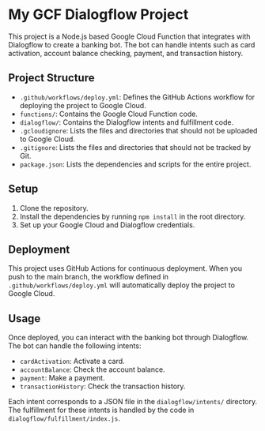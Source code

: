 # My GCF Dialogflow Project

This project is a Node.js based Google Cloud Function that integrates with Dialogflow to create a banking bot. The bot can handle intents such as card activation, account balance checking, payment, and transaction history.

## Project Structure

- `.github/workflows/deploy.yml`: Defines the GitHub Actions workflow for deploying the project to Google Cloud.
- `functions/`: Contains the Google Cloud Function code.
- `dialogflow/`: Contains the Dialogflow intents and fulfillment code.
- `.gcloudignore`: Lists the files and directories that should not be uploaded to Google Cloud.
- `.gitignore`: Lists the files and directories that should not be tracked by Git.
- `package.json`: Lists the dependencies and scripts for the entire project.

## Setup

1. Clone the repository.
2. Install the dependencies by running `npm install` in the root directory.
3. Set up your Google Cloud and Dialogflow credentials.

## Deployment

This project uses GitHub Actions for continuous deployment. When you push to the main branch, the workflow defined in `.github/workflows/deploy.yml` will automatically deploy the project to Google Cloud.

## Usage

Once deployed, you can interact with the banking bot through Dialogflow. The bot can handle the following intents:

- `cardActivation`: Activate a card.
- `accountBalance`: Check the account balance.
- `payment`: Make a payment.
- `transactionHistory`: Check the transaction history.

Each intent corresponds to a JSON file in the `dialogflow/intents/` directory. The fulfillment for these intents is handled by the code in `dialogflow/fulfillment/index.js`.